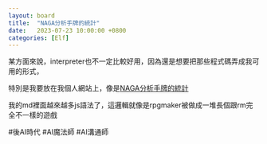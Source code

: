```yaml
---
layout: board
title:  "NAGA分析手牌的統計"
date:   2023-07-23 10:00:00 +0800
categories: [Elf]
---
```


某方面來說，interpreter也不一定比較好用，因為還是想要把那些程式碼弄成我可用的形式，

特別是我要放在我個人網站上，像是[NAGA分析手牌的統計](https://ai.posetmage.com/Cthulhu/NAGA)

我的md裡面越來越多js語法了，這邏輯就像是rpgmaker被做成一堆長個跟rm完全不一樣的遊戲

#後AI時代 #AI魔法師 #AI溝通師